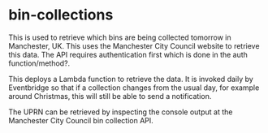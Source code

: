 # bin-collections

This is used to retrieve which bins are being collected tomorrow in Manchester, UK. This uses the Manchester City Council website to retrieve this data. The API requires authentication first which is done in the auth function/method?.

This deploys a Lambda function to retrieve the data. It is invoked daily by Eventbridge so that if a collection changes from the usual day, for example around Christmas, this will still be able to send a notification.

The UPRN can be retrieved by inspecting the console output at the Manchester City Council bin collection API.
